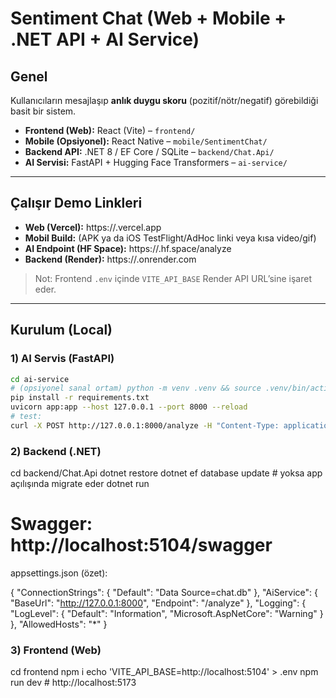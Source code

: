 # Sentiment Chat (Web + Mobile + .NET API + AI Service)

## Genel

Kullanıcıların mesajlaşıp **anlık duygu skoru** (pozitif/nötr/negatif) görebildiği basit bir sistem.

- **Frontend (Web):** React (Vite) – `frontend/`
- **Mobile (Opsiyonel):** React Native – `mobile/SentimentChat/`
- **Backend API:** .NET 8 / EF Core / SQLite – `backend/Chat.Api/`
- **AI Servisi:** FastAPI + Hugging Face Transformers – `ai-service/`

---

## Çalışır Demo Linkleri

- **Web (Vercel):** https://<senin-vercel-projen>.vercel.app
- **Mobil Build:** (APK ya da iOS TestFlight/AdHoc linki veya kısa video/gif)
- **AI Endpoint (HF Space):** https://<senin-space-adin>.hf.space/analyze
- **Backend (Render):** https://<senin-render-app>.onrender.com

> Not: Frontend `.env` içinde `VITE_API_BASE` Render API URL’sine işaret eder.

---

## Kurulum (Local)

### 1) AI Servis (FastAPI)

```bash
cd ai-service
# (opsiyonel sanal ortam) python -m venv .venv && source .venv/bin/activate
pip install -r requirements.txt
uvicorn app:app --host 127.0.0.1 --port 8000 --reload
# test:
curl -X POST http://127.0.0.1:8000/analyze -H "Content-Type: application/json" -d '{"text":"i feel great"}'
```

### 2) Backend (.NET)

cd backend/Chat.Api
dotnet restore
dotnet ef database update # yoksa app açılışında migrate eder
dotnet run

# Swagger: http://localhost:5104/swagger

appsettings.json (özet):

{
"ConnectionStrings": { "Default": "Data Source=chat.db" },
"AiService": { "BaseUrl": "http://127.0.0.1:8000", "Endpoint": "/analyze" },
"Logging": { "LogLevel": { "Default": "Information", "Microsoft.AspNetCore": "Warning" } },
"AllowedHosts": "\*"
}

### 3) Frontend (Web)

cd frontend
npm i
echo 'VITE_API_BASE=http://localhost:5104' > .env
npm run dev # http://localhost:5173
